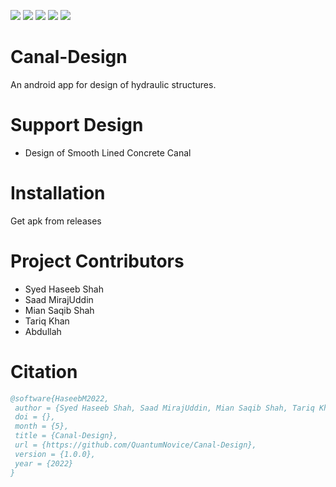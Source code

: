 ![](https://img.shields.io/github/issues/QuantumNovice/Canal-Design) ![](https://img.shields.io/github/stars/QuantumNovice/Canal-Design) ![](https://img.shields.io/github/license/QuantumNovice/Canal-Design) ![](https://img.shields.io/badge/Maintained%3F-yes-green.svg) 
![](https://img.shields.io/twitter/url?style=social)
# Canal-Design
An android app for design of hydraulic structures.

# Support Design
* Design of Smooth Lined Concrete Canal

# Installation
Get apk from releases

# Project Contributors
 * Syed Haseeb Shah
 * Saad MirajUddin
 * Mian Saqib Shah
 * Tariq Khan
 * Abdullah

# Citation
 ```bibtex
@software{HaseebM2022,
  author = {Syed Haseeb Shah, Saad MirajUddin, Mian Saqib Shah, Tariq Khan and Abd Ullah},
  doi = {},
  month = {5},
  title = {Canal-Design},
  url = {https://github.com/QuantumNovice/Canal-Design},
  version = {1.0.0},
  year = {2022}
}
```
